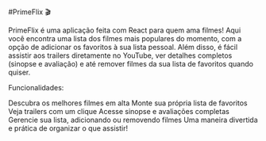 #PrimeFlix 🎬

PrimeFlix é uma aplicação feita com React para quem ama filmes! Aqui você encontra uma lista dos filmes mais populares do momento, com a opção de adicionar os favoritos à sua lista pessoal. Além disso, é fácil assistir aos trailers diretamente no YouTube, ver detalhes completos (sinopse e avaliação) e até remover filmes da sua lista de favoritos quando quiser.

Funcionalidades:

Descubra os melhores filmes em alta
Monte sua própria lista de favoritos
Veja trailers com um clique
Acesse sinopse e avaliações completas
Gerencie sua lista, adicionando ou removendo filmes
Uma maneira divertida e prática de organizar o que assistir!
